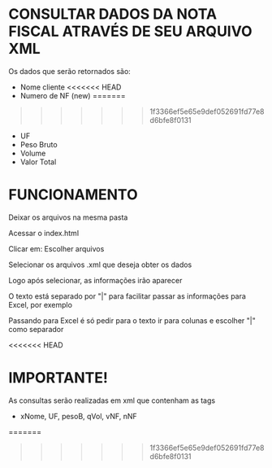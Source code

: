# CONSULTAR DADOS DA NOTA FISCAL ATRAVÉS DE SEU ARQUIVO XML

Os dados que serão retornados são:
* Nome cliente
<<<<<<< HEAD
* Numero de NF (new)
=======
>>>>>>> 1f3366ef5e65e9def052691fd77e8d6bfe8f0131
* UF
* Peso Bruto
* Volume
* Valor Total

# FUNCIONAMENTO
Deixar os arquivos na mesma pasta

Acessar o index.html

Clicar em: Escolher arquivos

Selecionar os arquivos .xml que deseja obter os dados

Logo após selecionar, as informações irão aparecer

O texto está separado por "|" para facilitar passar as informações para Excel, por exemplo

Passando para Excel é só pedir para o texto ir para colunas e escolher "|" como separador

<<<<<<< HEAD
# IMPORTANTE!

As consultas serão realizadas em xml que contenham as tags
* xNome, UF, pesoB, qVol, vNF, nNF

=======
>>>>>>> 1f3366ef5e65e9def052691fd77e8d6bfe8f0131
